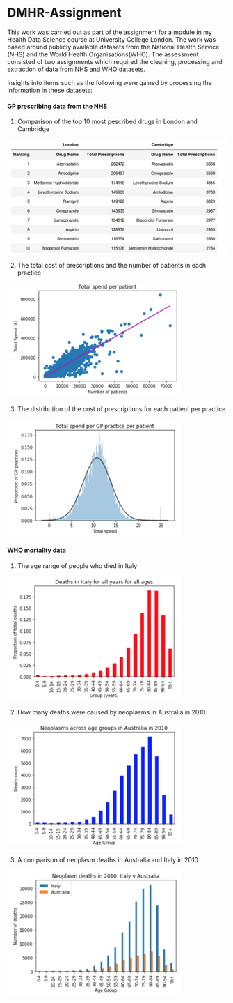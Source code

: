 # DMHR-Assignment

This work was carried out as part of the assignment for a module in my Health Data Science course at University College London. The work was based around publicly available datasets from the National Health Service (NHS) and the World Health Organisations(WHO). 
The assessment consisted of two assignments which required the cleaning, processing and extraction of data from NHS and WHO datasets. 

Insights into items such as the following were gained by processing the information in these datasets:

#### GP prescribing data from the NHS
1. Comparison of the top 10 most pescribed drugs in London and Cambridge
<img src="https://github.com/CM-DATASCI/DMHR-Assignment/blob/master/ss_table2.png" alt="drawing" width="600"/>

2. The total cost of prescriptions and the number of patients in each practice
<img src="https://github.com/CM-DATASCI/DMHR-Assignment/blob/master/cost_per_patient.png" alt="drawing" width="400"/>


3. The distribution of the cost of prescriptions for each patient per practice
<img src="https://github.com/CM-DATASCI/DMHR-Assignment/blob/master/cost_per_patient_per%20practice_histogram.png" alt="drawing" width="400"/>


#### WHO mortality data
1. The age range of people who died in Italy
<img src="https://github.com/CM-DATASCI/DMHR-Assignment/blob/master/italy_all_deaths.png" alt="drawing" width="400"/>

2. How many deaths were caused by neoplasms in Australia in 2010
<img src="https://github.com/CM-DATASCI/DMHR-Assignment/blob/master/neoplasm_deaths_Australia_2010.png" alt="drawing" width="400"/>

3. A comparison of neoplasm deaths in Australia and Italy in 2010
<img src="https://github.com/CM-DATASCI/DMHR-Assignment/blob/master/Neoplasm_deaths_2010_AustraliaVsItaly.png" alt="drawing" width="400"/>

